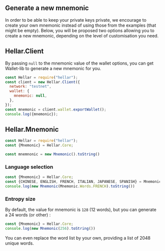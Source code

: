 ## Generate a new mnemonic

In order to be able to keep your private keys private, we encourage to create your own mnemonic instead of using those from the examples (that might be empty).
Below, you will be proposed two options allowing you to create a new mnemonic, depending on the level of customisation you need. 

## Hellar.Client

By passing `null` to the mnemonic value of the wallet options, you can get Wallet-lib to generate a new mnemonic for you. 

```js
const Hellar = require("hellar");
const client = new Hellar.Client({
  network: "testnet",
  wallet: {
    mnemonic: null,
  },
});
const mnemonic = client.wallet.exportWallet();
console.log({mnemonic});
```

## Hellar.Mnemonic 

```js
const Hellar = require("hellar");
const {Mnemonic} = Hellar.Core;

const mnemnonic = new Mnemonic().toString()
```

### Language selection 

```js
const {Mnemonic} = Hellar.Core;
const {CHINESE, ENGLISH, FRENCH, ITALIAN, JAPANESE, SPANISH} = Mnemonic.Words;
console.log(new Mnemonic(Mnemonic.Words.FRENCH).toString())
```

### Entropy size

By default, the value for mnemonic is `128` (12 words), but you can generate a 24 words (or other) : 

```js
const {Mnemonic} = Hellar.Core;
console.log(new Mnemonic(256).toString())
```

You can even replace the word list by your own, providing a list of 2048 unique words.
